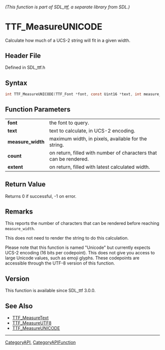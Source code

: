###### (This function is part of SDL_ttf, a separate library from SDL.)
# TTF_MeasureUNICODE

Calculate how much of a UCS-2 string will fit in a given width.

## Header File

Defined in SDL_ttf.h

## Syntax

```c
int TTF_MeasureUNICODE(TTF_Font *font, const Uint16 *text, int measure_width, int *extent, int *count);

```

## Function Parameters

|                       |                                                                   |
| --------------------- | ----------------------------------------------------------------- |
| **font**              | the font to query.                                                |
| **text**              | text to calculate, in UCS-2 encoding.                             |
| **measure_width**     | maximum width, in pixels, available for the string.               |
| **count**             | on return, filled with number of characters that can be rendered. |
| **extent**            | on return, filled with latest calculated width.                   |

## Return Value

Returns 0 if successful, -1 on error.

## Remarks

This reports the number of characters that can be rendered before reaching
`measure_width`.

This does not need to render the string to do this calculation.

Please note that this function is named "Unicode" but currently expects
UCS-2 encoding (16 bits per codepoint). This does not give you access to
large Unicode values, such as emoji glyphs. These codepoints are accessible
through the UTF-8 version of this function.

## Version

This function is available since SDL_ttf 3.0.0.

## See Also

* [TTF_MeasureText](TTF_MeasureText)
* [TTF_MeasureUTF8](TTF_MeasureUTF8)
* [TTF_MeasureUNICODE](TTF_MeasureUNICODE)

----
[CategoryAPI](CategoryAPI), [CategoryAPIFunction](CategoryAPIFunction)

